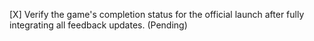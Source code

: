 [X] Verify the game's completion status for the official launch after fully integrating all feedback updates. (Pending)